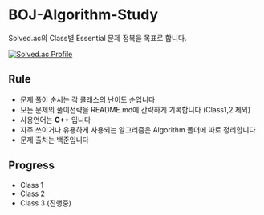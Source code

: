 # BOJ-Algorithm-Study
Solved.ac의 Class별 Essential 문제 정복을 목표로 합니다.

[![Solved.ac Profile](http://mazassumnida.wtf/api/v2/generate_badge?boj=ashpurple)](https://solved.ac/ashpurple/)

## Rule
- 문제 풀이 순서는 각 클래스의 난이도 순입니다
- 모든 문제의 풀이전략을 README.md에 간략하게 기록합니다 (Class1,2 제외)
- 사용언어는 <b>C++</b> 입니다
- 자주 쓰이거나 유용하게 사용되는 알고리즘은 Algorithm 폴더에 따로 정리합니다
- 문제 출처는 백준입니다

## Progress
- Class 1
- Class 2
- Class 3 (진행중)
